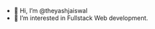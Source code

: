 - 👋 Hi, I’m @theyashjaiswal
- 👀 I’m interested in Fullstack Web development.

<!---
theyashjaiswal/theyashjaiswal is a ✨ special ✨ repository because its `README.md` (this file) appears on your GitHub profile.
You can click the Preview link to take a look at your changes.
--->
